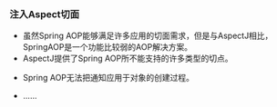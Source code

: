 ### 注入Aspect切面
>
- 虽然Spring AOP能够满足许多应用的切面需求，但是与AspectJ相比，SpringAOP是一个功能比较弱的AOP解决方案。
- AspectJ提供了Spring AOP所不能支持的许多类型的切点。
>
- Spring AOP无法把通知应用于对象的创建过程。
>
- ......





